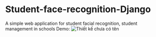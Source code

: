 # Student-face-recognition-Django
 A simple web application for student facial recognition, student management in schools
Demo: 
![Thiết kế chưa có tên](https://user-images.githubusercontent.com/104804200/230830328-8ecee727-1c6c-4b88-95ab-d1300ca6fe00.gif)
